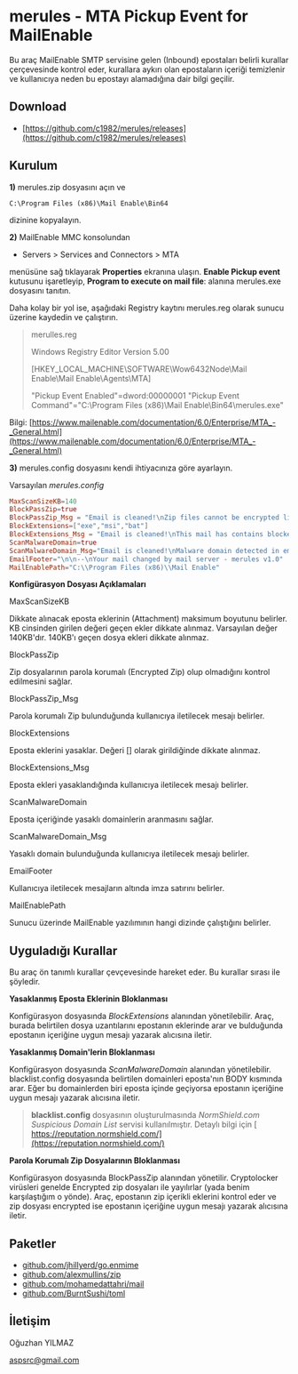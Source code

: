 # merules - MTA Pickup Event for MailEnable

Bu araç MailEnable SMTP servisine gelen (Inbound) epostaları belirli kurallar çerçevesinde kontrol eder, kurallara aykırı olan epostaların içeriği temizlenir ve kullanıcıya neden bu epostayı alamadığına dair bilgi geçilir.

## Download

* [https://github.com/c1982/merules/releases](https://github.com/c1982/merules/releases)

## Kurulum

**1)** merules.zip dosyasını açın ve

`C:\Program Files (x86)\Mail Enable\Bin64`

dizinine kopyalayın.

**2)** MailEnable MMC konsolundan 

- Servers > Services and Connectors > MTA 


menüsüne sağ tıklayarak **Properties** ekranına ulaşın.  **Enable Pickup event** kutusunu işaretleyip, **Program to execute on mail file**: alanına merules.exe dosyasını tanıtın.

Daha kolay bir yol ise, aşağıdaki Registry kaytını merules.reg olarak
sunucu üzerine kaydedin ve çalıştırın.

> 
> merulles.reg
> 
> Windows Registry Editor Version 5.00
> 
> [HKEY_LOCAL_MACHINE\SOFTWARE\Wow6432Node\Mail Enable\Mail
> Enable\Agents\MTA]
> 
> "Pickup Event Enabled"=dword:00000001 "Pickup Event
> Command"="C:\\Program Files (x86)\\Mail Enable\\Bin64\\merules.exe"

Bilgi: [https://www.mailenable.com/documentation/6.0/Enterprise/MTA_-_General.html](https://www.mailenable.com/documentation/6.0/Enterprise/MTA_-_General.html)

**3)** merules.config dosyasını kendi ihtiyacınıza göre ayarlayın.

Varsayılan _merules.config_

```toml
MaxScanSizeKB=140
BlockPassZip=true
BlockPassZip_Msg = "Email is cleaned!\nZip files cannot be encrypted like ramsonware: %1"
BlockExtensions=["exe","msi","bat"]
BlockExtensions_Msg = "Email is cleaned!\nThis mail has contains blocked attachment. Detected file is: %1"
ScanMalwareDomain=true
ScanMalwareDomain_Msg="Email is cleaned!\nMalware domain detected in email body: %1"
EmailFooter="\n\n--\nYour mail changed by mail server - merules v1.0"
MailEnablePath="C:\\Program Files (x86)\\Mail Enable"
```

**Konfigürasyon Dosyası Açıklamaları**

MaxScanSizeKB

Dikkate alınacak eposta eklerinin (Attachment) maksimum boyutunu belirler. KB cinsinden girilen değeri geçen ekler dikkate alınmaz. Varsayılan değer 140KB'dır. 140KB'ı geçen dosya ekleri dikkate alınmaz.

BlockPassZip

Zip dosyalarının parola korumalı (Encrypted Zip) olup olmadığını kontrol edilmesini sağlar.

BlockPassZip_Msg 

Parola korumalı Zip bulunduğunda kullanıcıya iletilecek mesajı belirler.

BlockExtensions

Eposta eklerini yasaklar. Değeri [] olarak girildiğinde dikkate alınmaz.

BlockExtensions_Msg 

Eposta ekleri yasaklandığında kullanıcıya iletilecek mesajı belirler.

ScanMalwareDomain

Eposta içeriğinde yasaklı domainlerin aranmasını sağlar.

ScanMalwareDomain_Msg

Yasaklı domain bulunduğunda kullanıcıya iletilecek mesajı belirler.

EmailFooter

Kullanıcıya iletilecek mesajların altında imza satırını belirler.

MailEnablePath

Sunucu üzerinde MailEnable yazılımının hangi dizinde çalıştığını belirler.

## Uyguladığı Kurallar

Bu araç ön tanımlı kurallar çevçevesinde hareket eder. Bu kurallar sırası ile şöyledir.

**Yasaklanmış Eposta Eklerinin Bloklanması**

Konfigürasyon dosyasında *BlockExtensions* alanından yönetilebilir. Araç, burada belirtilen dosya uzantılarını epostanın eklerinde arar ve bulduğunda epostanın içeriğine uygun mesajı yazarak alıcısına iletir.

**Yasaklanmış Domain'lerin Bloklanması**

Konfigürasyon dosyasında *ScanMalwareDomain* alanından yönetilebilir. blacklist.config dosyasında belirtilen domainleri eposta'nın BODY kısmında arar. Eğer bu domainlerden biri eposta içinde geçiyorsa epostanın içeriğine uygun mesajı yazarak alıcısına iletir.

> **blacklist.config** dosyasının oluşturulmasında *NormShield.com Suspicious Domain List* servisi kullanılmıştır. 
> Detaylı bilgi için [ https://reputation.normshield.com/](https://reputation.normshield.com/)

**Parola Korumalı Zip Dosyalarının Bloklanması**

Konfigürasyon dosyasında BlockPassZip alanından yönetilir.  Cryptolocker virüsleri genelde Encrypted zip dosyaları ile yayılırlar (yada benim karşılaştığım o yönde). Araç, epostanın zip içerikli eklerini kontrol eder ve zip dosyası encrypted ise epostanın içeriğine uygun mesajı yazarak alıcısına iletir.

## Paketler

* [github.com/jhillyerd/go.enmime](https://github.com/jhillyerd/go.enmime)
* [github.com/alexmullins/zip](https://github.com/alexmullins/zip)
* [github.com/mohamedattahri/mail](https://github.com/mohamedattahri/mail)
* [github.com/BurntSushi/toml](https://github.com/BurntSushi/toml)

## İletişim

Oğuzhan YILMAZ

aspsrc@gmail.com